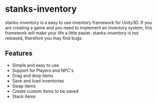 # stanks-inventory
stanks-inventory is a easy to use inventory framework for Unity3D. If you are creating a game and you need to implement an inventory system, this framework will make your life a little easier. stanks-inventory is not released, therefore you may find bugs.

## Features
- Simple and easy to use
- Support for Players and NPC's
- Drag and drop items
- Save and load inventories
- Swap items
- Create custom items to be saved
- Stack items